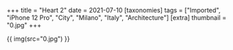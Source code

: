 +++
title = "Heart 2"
date = 2021-07-10
[taxonomies]
tags = ["Imported", "iPhone 12 Pro", "City", "Milano", "Italy", "Architecture"]
[extra]
thumbnail = "0.jpg"
+++

{{ img(src="0.jpg") }}
